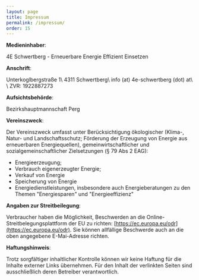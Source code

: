 ```yaml
---
layout: page
title: Impressum
permalink: /impressum/
order: 15
---
```


**Medieninhaber**:

4E Schwertberg - Erneuerbare Energie Effizient Einsetzen

**Anschrift**:

Unterkoglbergstraße 1\\
4311 Schwertberg\\
info (at) 4e-schwertberg (dot) at\\
\\
ZVR: 1922887273

**Aufsichtsbehörde**:

Bezirkshauptmannschaft Perg

**Vereinszweck**:

Der Vereinszweck umfasst unter Berücksichtigung ökologischer (Klima-, Natur- und Landschaftsschutz;
Förderung der Erzeugung von Energie aus erneuerbaren Energiequellen), gemeinwirtschaftlicher und
sozialgemeinschaftlicher Zielsetzungen (§ 79 Abs 2 EAG):

- Energieerzeugung;
- Verbrauch eigenerzeugter Energie;
- Verkauf von Energie
- Speicherung von Energie
- Energiedienstleistungen, insbesondere auch Energieberatungen zu den Themen "Energiesparen" und "Energieeffizienz"

**Angaben zur Streitbeilegung**:

Verbraucher haben die Möglichkeit, Beschwerden an die Online-Streitbelegungsplattform der EU zu richten: [https://ec.europa.eu/odr](https://ec.europa.eu/odr).
Sie können allfällige Beschwerde auch an die oben angegebene E-Mai-Adresse richten.

**Haftungshinweis**:

Trotz sorgfältiger inhaltlicher Kontrolle können wir keine Haftung für die Inhalte externer Links übernehmen. Für den Inhalt der verlinkten Seiten sind ausschließlich deren Betreiber verantwortlich. 
